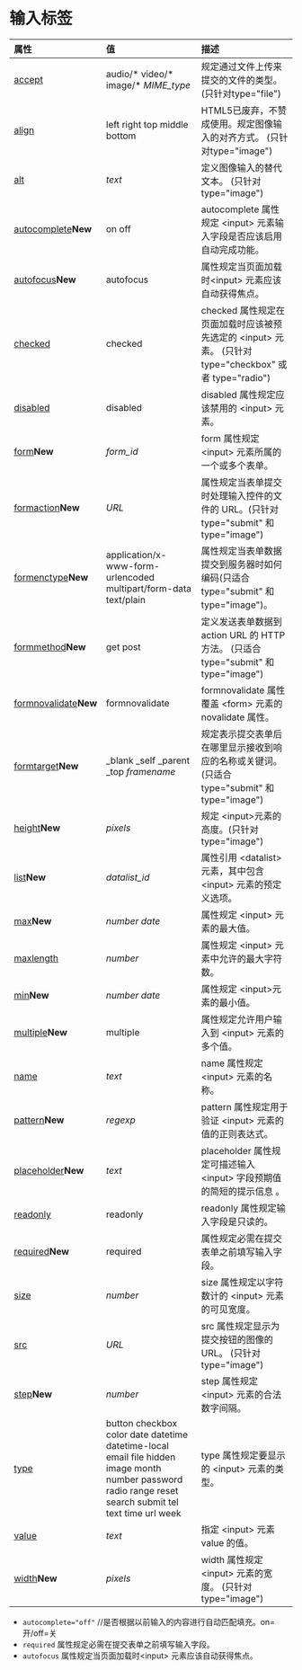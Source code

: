 # 输入标签

| 属性                                                         | 值                                                           | 描述                                                         |
| :----------------------------------------------------------- | :----------------------------------------------------------- | :----------------------------------------------------------- |
| [accept](https://www.runoob.com/tags/att-input-accept.html)  | audio/* video/* image/* *MIME_type*                          | 规定通过文件上传来提交的文件的类型。 (只针对type="file")     |
| [align](https://www.runoob.com/tags/att-input-align.html)    | left right top middle bottom                                 | HTML5已废弃，不赞成使用。规定图像输入的对齐方式。 (只针对type="image") |
| [alt](https://www.runoob.com/tags/att-input-alt.html)        | *text*                                                       | 定义图像输入的替代文本。 (只针对type="image")                |
| [autocomplete](https://www.runoob.com/tags/att-input-autocomplete.html)**New** | on off                                                       | autocomplete 属性规定 \<input> 元素输入字段是否应该启用自动完成功能。 |
| [autofocus](https://www.runoob.com/tags/att-input-autofocus.html)**New** | autofocus                                                    | 属性规定当页面加载时\<input> 元素应该自动获得焦点。          |
| [checked](https://www.runoob.com/tags/att-input-checked.html) | checked                                                      | checked 属性规定在页面加载时应该被预先选定的 \<input> 元素。 (只针对 type="checkbox" 或者 type="radio") |
| [disabled](https://www.runoob.com/tags/att-input-disabled.html) | disabled                                                     | disabled 属性规定应该禁用的 \<input> 元素。                  |
| [form](https://www.runoob.com/tags/att-input-form.html)**New** | *form_id*                                                    | form 属性规定 \<input> 元素所属的一个或多个表单。            |
| [formaction](https://www.runoob.com/tags/att-input-formaction.html)**New** | *URL*                                                        | 属性规定当表单提交时处理输入控件的文件的 URL。(只针对 type="submit" 和 type="image") |
| [formenctype](https://www.runoob.com/tags/att-input-formenctype.html)**New** | application/x-www-form-urlencoded multipart/form-data text/plain | 属性规定当表单数据提交到服务器时如何编码(只适合 type="submit" 和 type="image")。 |
| [formmethod](https://www.runoob.com/tags/att-input-formmethod.html)**New** | get post                                                     | 定义发送表单数据到 action URL 的 HTTP 方法。 (只适合 type="submit" 和 type="image") |
| [formnovalidate](https://www.runoob.com/tags/att-input-formnovalidate.html)**New** | formnovalidate                                               | formnovalidate 属性覆盖 \<form> 元素的 novalidate 属性。     |
| [formtarget](https://www.runoob.com/tags/att-input-formtarget.html)**New** | _blank _self _parent _top *framename*                        | 规定表示提交表单后在哪里显示接收到响应的名称或关键词。(只适合 type="submit" 和 type="image") |
| [height](https://www.runoob.com/tags/att-input-height.html)**New** | *pixels*                                                     | 规定 \<input>元素的高度。(只针对type="image")                |
| [list](https://www.runoob.com/tags/att-input-list.html)**New** | *datalist_id*                                                | 属性引用 \<datalist> 元素，其中包含 \<input> 元素的预定义选项。 |
| [max](https://www.runoob.com/tags/att-input-max.html)**New** | *number date*                                                | 属性规定 \<input> 元素的最大值。                             |
| [maxlength](https://www.runoob.com/tags/att-input-maxlength.html) | *number*                                                     | 属性规定 \<input> 元素中允许的最大字符数。                   |
| [min](https://www.runoob.com/tags/att-input-min.html)**New** | *number date*                                                | 属性规定 \<input>元素的最小值。                              |
| [multiple](https://www.runoob.com/tags/att-input-multiple.html)**New** | multiple                                                     | 属性规定允许用户输入到 \<input> 元素的多个值。               |
| [name](https://www.runoob.com/tags/att-input-name.html)      | *text*                                                       | name 属性规定 \<input> 元素的名称。                          |
| [pattern](https://www.runoob.com/tags/att-input-pattern.html)**New** | *regexp*                                                     | pattern 属性规定用于验证 \<input> 元素的值的正则表达式。     |
| [placeholder](https://www.runoob.com/tags/att-input-placeholder.html)**New** | *text*                                                       | placeholder 属性规定可描述输入 \<input> 字段预期值的简短的提示信息 。 |
| [readonly](https://www.runoob.com/tags/att-input-readonly.html) | readonly                                                     | readonly 属性规定输入字段是只读的。                          |
| [required](https://www.runoob.com/tags/att-input-required.html)**New** | required                                                     | 属性规定必需在提交表单之前填写输入字段。                     |
| [size](https://www.runoob.com/tags/att-input-size.html)      | *number*                                                     | size 属性规定以字符数计的 \<input> 元素的可见宽度。          |
| [src](https://www.runoob.com/tags/att-input-src.html)        | *URL*                                                        | src 属性规定显示为提交按钮的图像的 URL。 (只针对 type="image") |
| [step](https://www.runoob.com/tags/att-input-step.html)**New** | *number*                                                     | step 属性规定 \<input> 元素的合法数字间隔。                  |
| [type](https://www.runoob.com/tags/att-input-type.html)      | button checkbox color date datetime datetime-local email file hidden image month number password radio range reset search submit tel text time url week | type 属性规定要显示的 \<input> 元素的类型。                  |
| [value](https://www.runoob.com/tags/att-input-value.html)    | *text*                                                       | 指定 \<input> 元素 value 的值。                              |
| [width](https://www.runoob.com/tags/att-input-width.html)**New** | *pixels*                                                     | width 属性规定 \<input> 元素的宽度。 (只针对type="image")    |

- `autocomplete="off"` //是否根据以前输入的内容进行自动匹配填充。on=开/off=关
- `required` 属性规定必需在提交表单之前填写输入字段。
- `autofocus` 属性规定当页面加载时\<input> 元素应该自动获得焦点。

